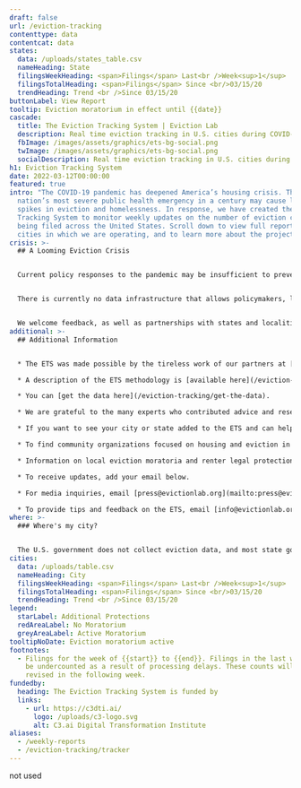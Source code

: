```yaml
---
draft: false
url: /eviction-tracking
contenttype: data
contentcat: data
states:
  data: /uploads/states_table.csv
  nameHeading: State
  filingsWeekHeading: <span>Filings</span> Last<br />Week<sup>1</sup>
  filingsTotalHeading: <span>Filings</span> Since <br/>03/15/20
  trendHeading: Trend <br />Since 03/15/20
buttonLabel: View Report
tooltip: Eviction moratorium in effect until {{date}}
cascade:
  title: The Eviction Tracking System | Eviction Lab
  description: Real time eviction tracking in U.S. cities during COVID-19.
  fbImage: /images/assets/graphics/ets-bg-social.png
  twImage: /images/assets/graphics/ets-bg-social.png
  socialDescription: Real time eviction tracking in U.S. cities during COVID-19.
h1: Eviction Tracking System
date: 2022-03-12T00:00:00
featured: true
intro: "The COVID-19 pandemic has deepened America’s housing crisis. The
  nation’s most severe public health emergency in a century may cause large
  spikes in eviction and homelessness. In response, we have created the Eviction
  Tracking System to monitor weekly updates on the number of eviction cases
  being filed across the United States. Scroll down to view full reports on the
  cities in which we are operating, and to learn more about the project. "
crisis: >-
  ## A Looming Eviction Crisis


  Current policy responses to the pandemic may be insufficient to prevent a surge in evictions. CARES Act stimulus payments and unemployment insurance--when accessible--will provide families with some support, but in many cases not enough to make ends meet. Some states have passed temporary eviction moratoria, which the Eviction Lab is tracking in the COVID-19 Housing Policy Scorecard, and localities across the country have introduced additional measures. Once these measures expire, however, millions of renters will owe significant amounts of back rent. For many, a displacement and eviction crisis will follow the public health crisis. 


  There is currently no data infrastructure that allows policymakers, legal and advocacy organizations, journalists, academics, and community members to track displacement and evictions in real time. The Eviction Lab has built the Eviction Tracking System (ETS) to fill this critical gap and to help monitor and respond to eviction hotspots as they emerge. The ETS is designed as a multi-site, open-source, and expandable system for tracking eviction filings as they happen. 


  We welcome feedback, as well as partnerships with states and localities who wish to work with us in monitoring and responding to emerging eviction hotspots. Ensuring housing security is vital to mitigating the spread of COVID-19 and sustaining health, economic security, and family stability.
additional: >-
  ## Additional Information


  * The ETS was made possible by the tireless work of our partners at [January Advisors](https://www.januaryadvisors.com/) (data collection), Legal Services Corporation (data provision), and [Hyperobjekt](https://www.hyperobjekt.com/) (UI design and development).

  * A description of the ETS methodology is [available here](/eviction-tracking/methods/).

  * You can [get the data here](/eviction-tracking/get-the-data).

  * We are grateful to the many experts who contributed advice and research assistance to this project. We also want to highlight a number of similar resources developed by other organizations. Information and acknowledgements can be found [here](/eviction-tracking/acknowledgements/).

  * If you want to see your city or state added to the ETS and can help facilitate access to the necessary data, please contact [info@evictionlab.org](mailto:info@evictionlab.org).

  * To find community organizations focused on housing and eviction in your community, visit [JustShelter.org](https://justshelter.org/).

  * Information on local eviction moratoria and renter legal protections can be found on the [COVID-19 Housing Policy Scorecard](/covid-policy-scorecard/).

  * To receive updates, add your email below.

  * For media inquiries, email [press@evictionlab.org](mailto:press@evictionlab.org)

  * To provide tips and feedback on the ETS, email [info@evictionlab.org](mailto:info@evictionlab.org).
where: >-
  ### Where's my city?


  The U.S. government does not collect eviction data, and most state governments don’t either. Instead, eviction records are housed within county court systems and can be very difficult to access. The cities represented in the ETS are cities that have the data infrastructure that allow us to track evictions on a weekly basis. We will continue to add more cities as the project develops. We also welcome opportunities to collaborate with local officials and clerks to make this data available.
cities:
  data: /uploads/table.csv
  nameHeading: City
  filingsWeekHeading: <span>Filings</span> Last<br />Week<sup>1</sup>
  filingsTotalHeading: <span>Filings</span> Since <br/>03/15/20
  trendHeading: Trend <br />Since 03/15/20
legend:
  starLabel: Additional Protections
  redAreaLabel: No Moratorium
  greyAreaLabel: Active Moratorium
tooltipNoDate: Eviction moratorium active
footnotes:
  - Filings for the week of {{start}} to {{end}}. Filings in the last week may
    be undercounted as a result of processing delays. These counts will be
    revised in the following week.
fundedby:
  heading: The Eviction Tracking System is funded by
  links:
    - url: https://c3dti.ai/
      logo: /uploads/c3-logo.svg
      alt: C3.ai Digital Transformation Institute
aliases:
  - /weekly-reports
  - /eviction-tracking/tracker
---
```


not used

